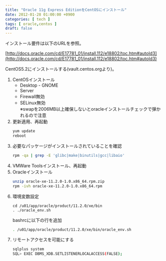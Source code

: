 ```yaml
---
title: "Oracle 11g Express EditionをCentOSにインストール"
date: 2012-01-28 01:00:00 +0900
categories: [ tech ]
tags: [ oracle,centos ]
draft: false
---
```


インストール要件は以下のURLを参照。

[http://docs.oracle.com/cd/E17781_01/install.112/e18802/toc.htm#autoId3](http://docs.oracle.com/cd/E17781_01/install.112/e18802/toc.htm#autoId3)

CentOS5.2にインストールする(vault.centos.orgより)。

1. CentOSインストール
   * Desktop - GNOME
   * Server
   * Firewall無効
   * SELinux無効  
   ※swapを2006MB以上確保しないとoracleインストールチェックで弾かれるので注意
1. 更新適用、再起動
   ``` bash
   yum update
   reboot
   ```
1. 必要なパッケージがインストールされていることを確認
   ```bash
   rpm -qa | grep -E 'glibc|make|binutils|gcc|libaio'
   ```
1. VMWare Toolsインストール、再起動
1. Oracleインストール
   ```bash
   unzip oracle-xe-11.2.0-1.0.x86_64.rpm.zip
   rpm -ivh oracle-xe-11.2.0-1.0.x86_64.rpm
   ```
1. 環境変数設定
   ```
   cd /u01/app/oracle/product/11.2.0/xe/bin
   . ./oracle_env.sh
   ```
   bashrcに以下の行を追加
   ```bash
   . /u01/app/oracle/product/11.2.0/xe/bin/oracle_env.sh
   ```
1. リモートアクセスを可能にする
   ```bash
   sqlplus system
   SQL> EXEC DBMS_XDB.SETLISTENERLOCALACCESS(FALSE);
   ```
